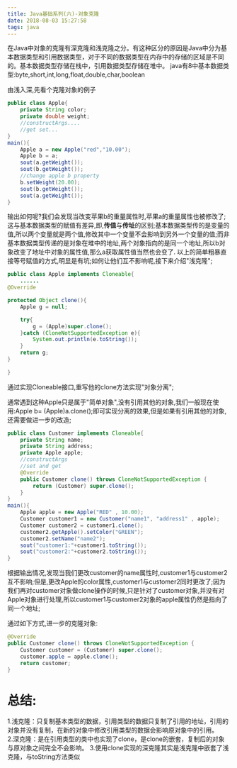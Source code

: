 ```yaml
---
title: Java基础系列(六)-对象克隆
date: 2018-08-03 15:27:58
tags: java
---
```




在Java中对象的克隆有深克隆和浅克隆之分。有这种区分的原因是Java中分为基本数据类型和引用数据类型，对于不同的数据类型在内存中的存储的区域是不同的。基本数据类型存储在栈中，引用数据类型存储在堆中。
java有8中基本数据类型:byte,short,int,long,float,double,char,boolean
<!--more-->

由浅入深,先看个克隆对象的例子

```java
public class Apple{
    private String color;
    private double weight;
    //constructArgs....
    //get set...
}
main(){
    Apple a = new Apple("red","10.00");
    Apple b = a;
    sout(a.getWeight());
    sout(b.getWeight());
    //change apple b property
    b.setWeight(20.00);
    sout(b.getWeight());
    sout(a.getWeight());
}
```

输出如何呢?我们会发现当改变苹果b的重量属性时,苹果a的重量属性也被修改了;
这与基本数据类型的赋值有差异,即,**传值**与**传址**的区别;基本数据类型传的是变量的值,所以两个变量就是两个值,修改其中一个变量不会影响到另外一个变量的值;而非基本数据类型传递的是对象在堆中的地址,两个对象指向的是同一个地址,所以b对象改变了地址中对象的属性值,那么a获取属性值当然也会变了.
以上的简单粗暴直接等号赋值的方式,明显是有坑;如何让他们互不影响呢,接下来介绍"浅克隆";

```java
public class Apple implements Cloneable{
    ......
@Override

protected Object clone(){
	Apple g = null;

	try{
		g = (Apple)super.clone();
	}catch (CloneNotSupportedException e){
		System.out.println(e.toString());
	}
	return g;
}
    
}
```

通过实现Cloneable接口,重写他的clone方法实现"对象分离";

通常遇到这种Apple只是属于"简单对象",没有引用其他的对象,我们一般现在使用:Apple b= (Apple)a.clone();即可实现分离的效果,但是如果有引用其他的对象,还需要做进一步的改造;

```java
public class Customer implements Cloneable{
    private String name;
    private String address;
    private Apple apple;
    //constructArgs
    //set and get
    @Override  
    public Customer clone() throws CloneNotSupportedException {  
        return (Customer) super.clone();  
    }
}
main(){
    Apple apple = new Apple("RED" , 10.00);  
    Customer customer1 = new Customer("name1", "address1" , apple);  
    Customer customer2 = customer1.clone();  
    customer2.getApple().setColor("GREEN");  
    customer2.setName("name2");  
    sout("customer1:"+customer1.toString());  
    sout("customer2:"+customer2.toString());
}
```

根据输出情况,发现当我们更改customer的name属性时,customer1与customer2互不影响;但是,更改Apple的color属性,customer1与customer2同时更改了;因为我们再对customer对象做clone操作的时候,只是针对了customer对象,并没有对Apple对象进行处理,所以customer1与customer2对象的apple属性仍然是指向了同一个地址;

通过如下方式,进一步的克隆对象:

```java
@Override  
public Customer clone() throws CloneNotSupportedException {  
    Customer customer = (Customer) super.clone();  
    customer.apple = apple.clone();  
    return customer;  
}
```

# 总结:

1.浅克隆：只复制基本类型的数据，引用类型的数据只复制了引用的地址，引用的对象并没有复制，在新的对象中修改引用类型的数据会影响原对象中的引用。  
2.深克隆：是在引用类型的类中也实现了clone，是clone的嵌套，复制后的对象与原对象之间完全不会影响。
3.使用clone实现的深克隆其实是浅克隆中嵌套了浅克隆，与toString方法类似
